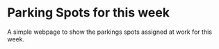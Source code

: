 # Parking Spots for this week
A simple webpage to show the parkings spots assigned at work for this week.
